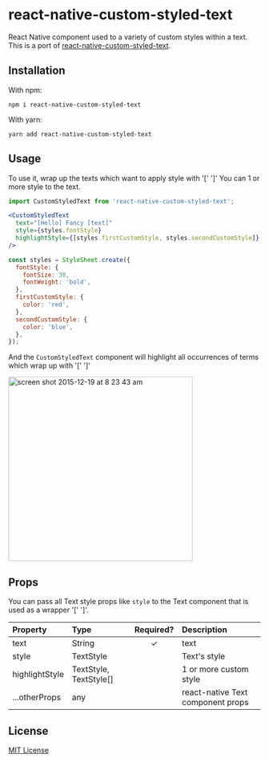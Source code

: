 # react-native-custom-styled-text

React Native component used to a variety of custom styles within a text. This is a port of [react-native-custom-styled-text](https://github.com/bini0823/react-native-custom-styled-text#readme).

## Installation

With npm:

```
npm i react-native-custom-styled-text
```

With yarn:

```
yarn add react-native-custom-styled-text
```

## Usage

To use it, wrap up the texts which want to apply style with '[' ']'
You can 1 or more style to the text. 

```jsx
import CustomStyledText from 'react-native-custom-styled-text';

<CustomStyledText
  text="[Hello] Fancy [text]"
  style={styles.fontStyle}
  highlightStyle={[styles.firstCustomStyle, styles.secondCustomStyle]}
/>

const styles = StyleSheet.create({
  fontStyle: {
    fontSize: 30,
    fontWeight: 'bold',
  },
  firstCustomStyle: {
    color: 'red',
  },
  secondCustomStyle: {
    color: 'blue',
  },
});
```

And the `CustomStyledText` component will highlight all occurrences of terms which wrap up with '[' ']'

<img width="368" alt="screen shot 2015-12-19 at 8 23 43 am" src="https://user-images.githubusercontent.com/43259318/121778909-1cb41000-cbd4-11eb-97fd-deac6e19f7bb.png">

## Props

You can pass all Text style props like `style` to the Text component that is used as a wrapper '[' ']'.

| Property           | Type          | Required? | Description                                                                                                                                         |
| :----------------- | :------------ | :-------: | :-------------------------------------------------------------------------------------------------------------------------------------------------- |
| text        | String |     ✓     | text                                                                                                                               |
| style    | TextStyle        |          | Text's style                                                                                                                        |
| highlightStyle         | TextStyle, TextStyle[]       |           | 1 or more custom style                                                             |
| ...otherProps      | any       |           | react-native Text component props                                                                     |

## License

[MIT License](LICENSE)
